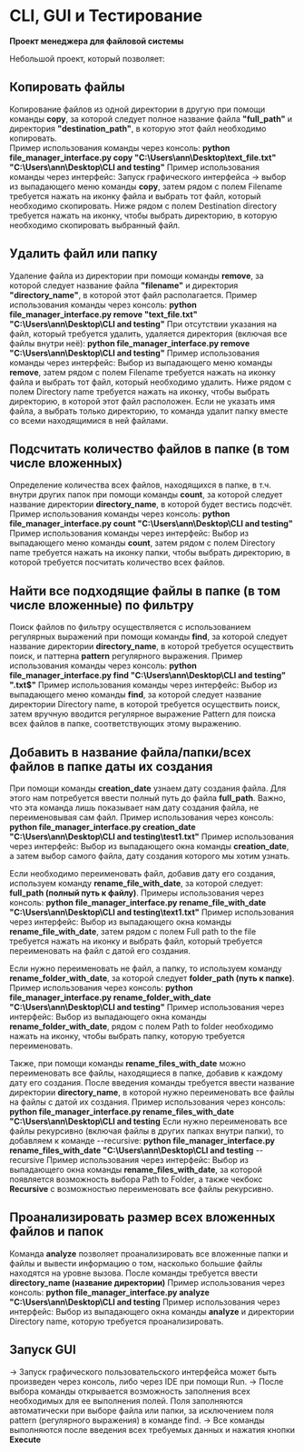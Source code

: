 # CLI, GUI и Тестирование
**Проект менеджера для файловой системы**

Небольшой проект, который позволяет:

## Копировать файлы
Копирование файлов из одной директории в другую при помощи команды **copy**, за которой следует полное название файла **"full_path"** и директория **"destination_path"**, в которую этот файл необходимо копировать.  
Пример использования команды через консоль: 
**python file_manager_interface.py copy "C:\Users\ann\Desktop\text_file.txt" "C:\Users\ann\Desktop\CLI and testing"** 
Пример использования команды через интерфейс:
Запуск графического интерфейса -> выбор из выпадающего меню команды **copy**, затем рядом с полем Filename требуется нажать на иконку файла и выбрать тот файл, который необходимо скопировать. Ниже рядом с полем Destination directory требуется нажать на иконку, чтобы выбрать директорию, в которую необходимо скопировать выбранный файл. 

## Удалить файл или папку
Удаление файла из директории при помощи команды **remove**, за которой следует название файла **"filename"** и директория **"directory_name"**, в которой этот файл располагается. 
Пример использования команды через консоль: 
**python file_manager_interface.py remove "text_file.txt" "C:\Users\ann\Desktop\CLI and testing"** 
При отсутствии указания на файл, который требуется удалить, удаляется директория (включая все файлы внутри неё):
**python file_manager_interface.py remove "C:\Users\ann\Desktop\CLI and testing"** 
Пример использования команды через интерфейс:
Выбор из выпадающего меню команды **remove**, затем рядом с полем Filename требуется нажать на иконку файла и выбрать тот файл, который необходимо удалить. Ниже рядом с полем Directory name требуется нажать на иконку, чтобы выбрать директорию, в которой этот файл расположен. Если не указать имя файла, а выбрать только директорию, то команда удалит папку вместе со всеми находящимися в ней файлами.

## Подсчитать количество файлов в папке (в том числе вложенных)
Определение количества всех файлов, находящихся в папке, в т.ч. внутри других папок при помощи команды **count**, за которой следует название директории **directory_name**, в которой будет вестись подсчёт. 
Пример использования команды через консоль: 
**python file_manager_interface.py count "C:\Users\ann\Desktop\CLI and testing"** 
Пример использования команды через интерфейс:
Выбор из выпадающего меню команды **count**, затем рядом с полем Directory name требуется нажать на иконку папки, чтобы выбрать директорию, в которой требуется посчитать количество всех файлов. 

## Найти все подходящие файлы в папке (в том числе вложенные) по фильтру
Поиск файлов по фильтру осуществляется с использованием регулярных выражений при помощи команды **find**, за которой следует название директории **directory_name**, в которой требуется осуществить поиск, и паттерна **pattern** регулярного выражения. 
Пример использования команды через консоль:
**python file_manager_interface.py find "C:\Users\ann\Desktop\CLI and testing" "\.txt$"**
Пример использования команды через интерфейс:
Выбор из выпадающего меню команды **find**, за которой следует название директории Directory name, в которой требуется осуществить поиск, затем вручную вводится регулярное выражение Pattern для поиска всех файлов в папке, соответствующих этому выражению.

## Добавить в название файла/папки/всех файлов в папке даты их создания
При помощи команды **creation_date** узнаем дату создания файла. Для этого нам потребуется ввести полный путь до файла **full_path**. Важно, что эта команда лишь показывает нам дату создания файла, не переименовывая сам файл. 
Пример использования через консоль: 
**python file_manager_interface.py creation_date "C:\Users\ann\Desktop\CLI and testing\test1.txt"**
Пример использования через интерфейс:
Выбор из выпадающего окна команды **creation_date**, а затем выбор самого файла, дату создания которого мы хотим узнать. 

Если необходимо переименовать файл, добавив дату его создания, используем команду **rename_file_with_date**, за которой следует: **full_path (полный путь к файлу)**.
Примеры использования через консоль:
**python file_manager_interface.py rename_file_with_date "C:\Users\ann\Desktop\CLI and testing\text1.txt"**
Пример использования через интерфейс:
Выбор из выпадающего окна команды **rename_file_with_date**, затем рядом с полем Full path to the file требуется нажать на иконку и выбрать файл, который требуется переименовать на файл с датой его создания. 

Если нужно переименовать не файл, а папку, то используем команду **rename_folder_with_date**, за которой следует **folder_path (путь к папке)**.
Пример использования через консоль:
**python file_manager_interface.py rename_folder_with_date "C:\Users\ann\Desktop\CLI and testing"** 
Пример использования через интерфейс:
Выбор из выпадающего окна команды **rename_folder_with_date**, рядом с полем Path to folder необходимо нажать на иконку, чтобы выбрать папку, которую требуется переименовать.
 
Также, при помощи команды **rename_files_with_date** можно переименовать все файлы, находящиеся в папке, добавив к каждому дату его создания. После введения команды требуется ввести название директории **directory_name**, в которой нужно переименовать все файлы на файлы с датой их создания.
Пример использования через консоль:
**python file_manager_interface.py rename_files_with_date "C:\Users\ann\Desktop\CLI and testing** 
Если нужно переименовать все файлы рекурсивно (включая файлы в других папках внутри папки), то добавляем к команде --recursive:
**python file_manager_interface.py rename_files_with_date "C:\Users\ann\Desktop\CLI and testing** --recursive
Пример использования через интерфейс:
Выбор из выпадающего окна команды **rename_files_with_date**, за которой появляется возможность выбора Path to Folder, а также чекбокс **Recursive** с возможностью переименовать все файлы рекурсивно.
## Проанализировать размер всех вложенных файлов и папок
Команда **analyze** позволяет проанализировать все вложенные папки и файлы и вывести информацию о том, насколько большие файлы находятся на уровне вызова. После команды требуется ввести **directory_name (название директории)**
Пример использования через консоль: 
**python file_manager_interface.py analyze "C:\Users\ann\Desktop\CLI and testing** 
Пример использования через интерфейс:
Выбор из выпадающего окна команды **analyze** и директории Directory name, которую требуется проанализировать.

## Запуск GUI
-> Запуск графического пользовательского интерфейса может быть произведен через консоль, либо через IDE при помощи Run. 
-> После выбора команды открывается возможность заполнения всех необходимых для ее выполнения полей. Поля заполняются автоматически при выборе файла или папки, за исключением поля pattern (регулярного выражения) в команде find.
-> Все команды выполняются после введения всех требуемых данных и нажатия кнопки **Execute**

